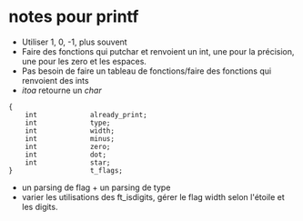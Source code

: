 # notes pour printf

- Utiliser 1, 0, -1, plus souvent
- Faire des fonctions qui putchar et renvoient un int, une pour la précision, une pour les zero et les espaces.
- Pas besoin de faire un tableau de fonctions/faire des fonctions qui renvoient des ints
- *itoa* retourne un *char*
```typedef	struct		s_flags
{
	int				already_print;
	int				type;
	int				width;
	int				minus;
	int				zero;
	int				dot;
	int				star;
}					t_flags;
```
- un parsing de flag + un parsing de type
- varier les utilisations des ft_isdigits, gérer le flag width selon l'étoile et les digits.

